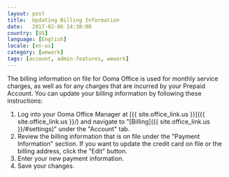 ```yaml
---
layout: post
title:  Updating Billing Information
date:   2017-02-06 14:30:00
country: [US]
language: [English]
locale: [en-us]
category: [wework]
tags: [account, admin-features, wework]
---
```


The billing information on file for Ooma Office is used for monthly service charges, as well as for any charges that are incurred by your Prepaid Account. You can update your billing information by following these instructions:

1. Log into your Ooma Office Manager at [{{ site.office_link.us }}]({{ site.office_link.us }}/) and navigate to "[Billing]({{ site.office_link.us }}/#settings)" under the "Account" tab.
2. Review the billing information that is on file under the "Payment Information" section. If you want to update the credit card on file or the billing address, click the "Edit" button.
3. Enter your new payment information.
4. Save your changes.